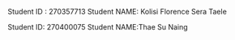 Student ID : 270357713
Student NAME: Kolisi Florence Sera Taele

Student ID: 270400075
Student NAME:Thae Su Naing
